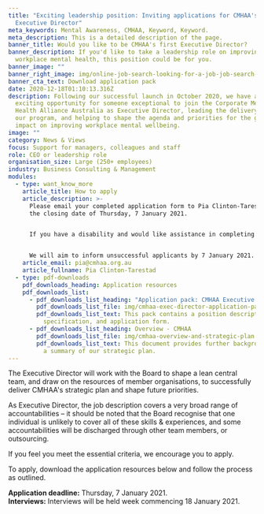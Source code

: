 ```yaml
---
title: "Exciting leadership position: Inviting applications for CMHAA's first
  Executive Director"
meta_keywords: Mental Awareness, CMHAA, Keyword, Keyword.
meta_description: This is a detailed description of the page.
banner_title: Would you like to be CMHAA's first Executive Director?
banner_description: If you'd like to take a leadership role on improving
  workplace mental health, this position could be for you.
banner_image: ""
banner_right_image: img/online-job-search-looking-for-a-job-job-search-apply-now-dynamic-workplace-searching-internet_t20_nl4a18.jpg
banner_cta_text: Download application pack
date: 2020-12-18T01:10:13.316Z
description: Following our successful launch in October 2020, we have an
  exciting opportunity for someone exceptional to join the Corporate Mental
  Health Alliance Australia as Executive Director, leading the delivery phase of
  our program, and helping to shape the agenda and priorities for the greatest
  impact on improving workplace mental wellbeing.
image: ""
category: News & Views
focus: Support for managers, colleagues and staff
role: CEO or leadership role
organisation_size: Large (250+ employees)
industry: Business Consulting & Management
modules:
  - type: want_know_more
    article_title: How to apply
    article_description: >-
      Please email your completed application form to Pia Clinton-Tarestad by
      the closing date of Thursday, 7 January 2021. 


      If you have a disability and would like assistance in completing the form, please contact Pia at least three (3) days before the application is due.


      We will aim to inform unsuccessful applicants by 7 January 2021. 
    article_email: pia@cmhaa.org.au
    article_fullname: Pia Clinton-Tarestad
  - type: pdf-downloads
    pdf_downloads_heading: Application resources
    pdf_downloads_list:
      - pdf_downloads_list_heading: "Application pack: CMHAA Executive Director"
        pdf_downloads_list_file: img/cmhaa-exec-director-application-pack.doc
        pdf_downloads_list_text: This pack contains a position description, person
          specification, and application form.
      - pdf_downloads_list_heading: Overview - CMHAA
        pdf_downloads_list_file: img/cmhaa-overview-and-strategic-plan.pdf
        pdf_downloads_list_text: This document provides further background on CMHAA, and
          a summary of our strategic plan.
---
```

The Executive Director will work with the Board to shape a lean central team, and draw on the resources of member organisations, to successfully deliver CMHAA's strategic plan and shape future priorities.

As Executive Director, the job description covers a very broad range of accountabilities – it should be noted that the Board recognise that one individual is unlikely to cover all of these skills & experiences, and some accountabilities will be discharged through other team members, or outsourcing. 

If you feel you meet the essential criteria, we encourage you to apply. 

To apply, download the application resources below and follow the process as outlined.

**Application deadline:** Thursday, 7 January 2021.\
**Interviews:** Interviews will be held week commencing 18 January 2021.